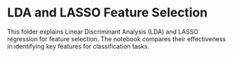 # LDA and LASSO Feature Selection

This folder explains Linear Discriminant Analysis (LDA) and LASSO regression for feature selection. The notebook compares their effectiveness in identifying key features for classification tasks.

